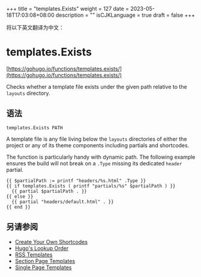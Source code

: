 +++
title = "templates.Exists"
weight = 127
date = 2023-05-18T17:03:08+08:00
description = ""
isCJKLanguage = true
draft = false
+++

将以下英文翻译为中文：
# templates.Exists

[https://gohugo.io/functions/templates.exists/](https://gohugo.io/functions/templates.exists/)

Checks whether a template file exists under the given path relative to the `layouts` directory.

## 语法

```
templates.Exists PATH
```

A template file is any file living below the `layouts` directories of either the project or any of its theme components including partials and shortcodes.

The function is particularly handy with dynamic path. The following example ensures the build will not break on a `.Type` missing its dedicated `header` partial.

```go-html-template
{{ $partialPath := printf "headers/%s.html" .Type }}
{{ if templates.Exists ( printf "partials/%s" $partialPath ) }}
  {{ partial $partialPath . }}
{{ else }}
  {{ partial "headers/default.html" . }}
{{ end }}
```

## 另请参阅

- [Create Your Own Shortcodes](https://gohugo.io/templates/shortcode-templates/)
- [Hugo's Lookup Order](https://gohugo.io/templates/lookup-order/)
- [RSS Templates](https://gohugo.io/templates/rss/)
- [Section Page Templates](https://gohugo.io/templates/section-templates/)
- [Single Page Templates](https://gohugo.io/templates/single-page-templates/)
